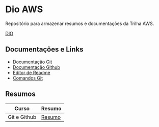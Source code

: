 # **Dio AWS**

Repositório para armazenar resumos e documentações da Trilha AWS.

[DIO](https//www.dio.me/)

## **Documentações e Links**
- [Documentação Git](https://git-scm.com/doc)
- [Documentação Github](https://docs.github.com/)
- [Editor de Readme](https://readme.so/)
- [Comandos Git](https://gitfluence.com/)

## **Resumos**

| **Curso** | **Resumo** |
|-------|--------|
| Git e Github |[Resumo](https://github.com/gabrielpaes97/dio-santander/blob/main/Resumos/git%20e%20github.md)